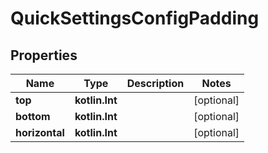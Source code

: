 
# QuickSettingsConfigPadding

## Properties
| Name | Type | Description | Notes |
| ------------ | ------------- | ------------- | ------------- |
| **top** | **kotlin.Int** |  |  [optional] |
| **bottom** | **kotlin.Int** |  |  [optional] |
| **horizontal** | **kotlin.Int** |  |  [optional] |



